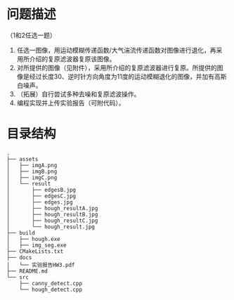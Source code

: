 
# 问题描述
（1和2任选一题）

1. 任选一图像，用运动模糊传递函数/大气湍流传递函数对图像进行退化，再采用所介绍的复原滤波器复原该图像。
2. 对所提供的图像（见附件），采用所介绍的复原滤波器进行复原。所提供的图像是经过长度30、逆时针方向角度为11度的运动模糊退化的图像，并加有高斯白噪声。
3. （拓展）自行尝试多种去噪和复原滤波操作。
4. 编程实现并上传实验报告（可附代码）。







# 目录结构

```
.
├── assets
│   ├── imgA.png
│   ├── imgB.png
│   ├── imgC.png
│   └── result
│       ├── edgesB.jpg
│       ├── edgesC.jpg
│       ├── edges.jpg
│       ├── hough_resultA.jpg
│       ├── hough_resultB.jpg
│       ├── hough_resultC.jpg
│       └── hough_result.jpg
├── build
│   ├── hough.exe
│   ├── img_seg.exe
├── CMakeLists.txt
├── docs
│   └── 实验报告HW3.pdf
├── README.md
└── src
    ├── canny_detect.cpp
    └── hough_detect.cpp
```

